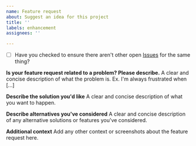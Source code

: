 ```yaml
---
name: Feature request
about: Suggest an idea for this project
title: ''
labels: enhancement
assignees: ''

---
```


* [ ] Have you checked to ensure there aren't other open [Issues](../../../issues) for the same thing?

**Is your feature request related to a problem? Please describe.**
A clear and concise description of what the problem is. Ex. I'm always frustrated when [...]

**Describe the solution you'd like**
A clear and concise description of what you want to happen.

**Describe alternatives you've considered**
A clear and concise description of any alternative solutions or features you've considered.

**Additional context**
Add any other context or screenshots about the feature request here.
